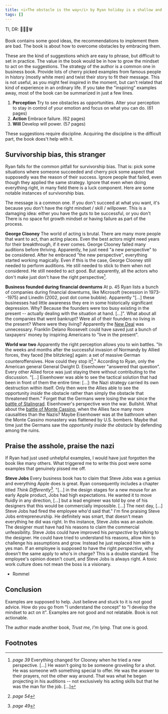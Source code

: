```yaml
---
title: <i>The obstacle is the way</i> by Ryan holiday is a shallow and unhelpful
tags: []
---
```


Tl, DR: 🤨😠📕🗑️

Book contains some good ideas, the recommendations to implement them are bad. 
The book is about how to overcome obstacles by embracing them. 

These are the kind of suggestions which are easy to phrase, but difficult to set in practice.
The value in the book would be in how to grow the mindset to act on the suggestions.
The strategy of the author is a common one in business book.
Provide lots of cherry picked examples from famous people in history (mostly white men) and twist their story to fit their message.
This is not useful, as you might feel inspired in the moment, but can't related that kind of experience in an ordinary life.
If you take the "inspiring" examples away, most of the book can be summarized in just a few lines.   
1. **Perception** Try to see obstacles as opportunities.
Alter your perception to stay in control of your emotion and focus on what you can do.
(61 pages)
2. **Action** Embrace failure. (62 pages)
3. **Will** Develop will power. (57 pages)

These suggestions require discipline.
Acquiring the discipline is the difficult part, the book does't help with it.


## Survivorship bias, this stranger

Ryan falls for the common pitfall for survivorship bias.
That is: pick some situations where someone succeeded and cherry pick some aspect that supposedly was the reason of their success.
Ignore people that failed, even though they applied the same strategy.
Ignore that even when doing everything right, in many field there is a luck component.
Here are some notable instances of survivorship bias.

The message is a common one.
If you don't succeed at what you want, it's because you don't have the right mindset / skill / willpower.
This is a damaging idea: either you have the guts to be successful, or you don't
There is no space fot growth mindset or having failure as part of the process.

**George Clooney**
The world of acting is brutal.
There are many more people that want to act, than acting places.
Even the best actors might need years for their breakthrough, if it ever comes.
George Clooney failed many auditions before thriving.
Apparently, he just need "a new perspective" to be considered.
After he embraced "the new perspective", everything started working magically.
Even if this is the case, George Clooney still needed to perform auditions.
He still needed to stick to them when not considered.
He still needed to act good.
But apparently, all the actors who don't make just don't have the right perspective[^george].

**Business founded during financial downturns**
At p. 45 Ryan lists a bunch of companies during financial downturns, like Microsoft (recession in 1973--1975) and LinedIn (2002, post dot come bubble).
Apparently "[...] these businesses had little awareness they ere in some historically significant depression.
Why? Because the founders were too busy existing in the present -- actually dealing with the situation at hand. [...]".
What about all the companies that went bankrupt?
Were all of their founders no living in the present?
Where were they living?
Apparently the [New Deal](https://www.britannica.com/event/New-Deal) was unnecessary.
Franklin Delano Roosevelt could have saved just a bunch of taxpayers' money by inspiring Americans to "live in the present".

**World war two**
Apparently the right perception allows you to win battles.
"In the weeks and months after the successful invasion of Normandy by Allied forces, they faced [the blitzkrieg] again: a set of massive German counteroffensives. How could they stop it[^eisenhower]."
According to Ryan, only the American general General Dwight D. Eisenhower "answered that question".
Every other Allied force was just staying there without contributing to the discussion.
"[...] Eisenhower was able to see the tactical solution that had been in front of them the entire time: [...]: the Nazi strategy carried its own destruction within itself.
Only then were the Allies able to see the opportunity *inside* the obstacle rather than simply the obstacle that threatened them."
Forget that the Germans were losing the war since the [battle of Stalingrad](https://www.britannica.com/event/Battle-of-Stalingrad).
Eisenhower's perspective won the war.
Bullshit.
What about the [battle of Monte Cassino](https://www.britannica.com/topic/Battle-of-Monte-Cassino), when the Allies face many more causalities than the Nazis?
Maybe Eisenhower was at the bathroom when the Monte Cassino monastery was flattened by U.S. bombers.
Maybe that time just the Germans saw the *opportunity inside the obstacle* by defending among the ruins.


## Praise the asshole, praise the nazi

If Ryan had just used unhelpful examples, I would have just forgotten the book like many others.
What triggered me to write this post were some examples that genuinely pissed me off.

**Steve Jobs**
Every business book has to claim that Steve Jobs was a genius and everything Apple does is great.
Ryan consequently includes a chapter titled *Think Differently*[^stevejobs].
"[...] in the design stages for a new mouse for an early Apple product, Jobs had high expectations.
He wanted it to move fluidly in any direction, [...] but a lead engineer was told by one of his designers that this would be commercially impossible. [...]
The next day, [...] Steve Jobs had fired the employee who'd said that."
I'm fine praising Steve Jobs entrepreneurship.
He definitely was smart, that doesn't mean everything he did was right.
In ths instance, Steve Jobs was an asshole.
The designer must have had his reasons to claim the commercial unfeasibility.
Steve Jobs could have improved his *perspective* by talking to the designer.
He could have tried to understand his reasons, allow him to challenge his assumptions and grow.
Instead he just replaced him with a yes man.
If an employee is supposed to have the right *perspective*, why doesn't the same apply to who's in charge?
This is a double standard.
The employee's opinion doesn't count, and Steve Jobs is always right.
A toxic work culture does not mean the boss is a visionary.

- Rommel


## Conclusion

Examples are supposed to help.
Just believe and stuck to it is not good advice.
How do you go from "I understand the concept" to "I develop the mindset to act on it".
Examples are not good and not relatable.
Book is not actionable.

The author made another book, *Trust me, I'm lying*. That one is good.


## Footnotes
[^george]: *page 39* Everything changed for Clooney when he tried a new perspective. [...] He wasn't going to be someone groveling for a shot. He was someone wth something special to offer. He was the answer to their prayers, not the other way around. That was what he began projecting in his auditions -- not exclusively his acting skills but that he was the man for the job. [...]
[^eisenhower]: *page 54*
[^stevejobs]: *page 49*
